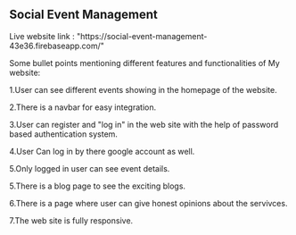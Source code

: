 
<h2>Social Event Management</h2 >
Live website link : "https://social-event-management-43e36.firebaseapp.com/"




Some bullet points mentioning different features and functionalities of My   website:

1.User can see different events showing in the homepage of the website.


2.There is a navbar for easy integration.



3.User can register and "log in" in the web site with the help of password based authentication system.

4.User Can log in by there google account as well.

5.Only logged in user can see event details.

5.There is a blog page to see the exciting blogs.

6.There is a page where user can give honest opinions about the servivces.

7.The web site is fully responsive.
